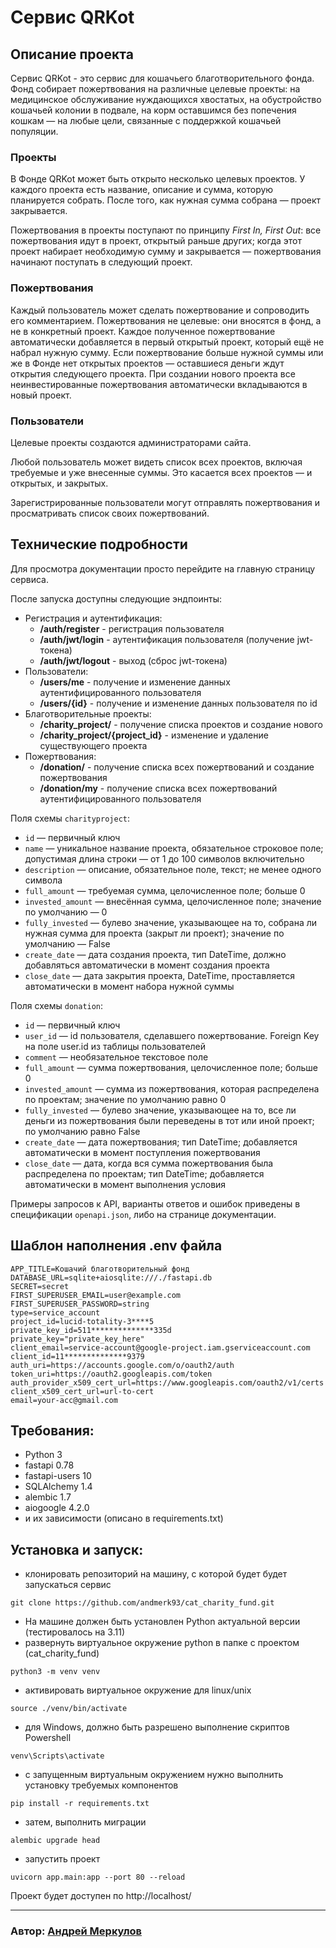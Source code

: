 # Сервис QRKot

## Описание проекта

Сервис QRKot - это сервис для кошачьего благотворительного фонда. Фонд собирает пожертвования на различные целевые проекты: на медицинское обслуживание нуждающихся хвостатых, на обустройство кошачьей колонии в подвале, на корм оставшимся без попечения кошкам — на любые цели, связанные с поддержкой кошачьей популяции.

### Проекты

В Фонде QRKot может быть открыто несколько целевых проектов. У каждого проекта есть название, описание и сумма, которую планируется собрать. После того, как нужная сумма собрана — проект закрывается.

Пожертвования в проекты поступают по принципу *First In, First Out*: все пожертвования идут в проект, открытый раньше других; когда этот проект набирает необходимую сумму и закрывается — пожертвования начинают поступать в следующий проект.


### Пожертвования

Каждый пользователь может сделать пожертвование и сопроводить его комментарием. Пожертвования не целевые: они вносятся в фонд, а не в конкретный проект. Каждое полученное пожертвование автоматически добавляется в первый открытый проект, который ещё не набрал нужную сумму. Если пожертвование больше нужной суммы или же в Фонде нет открытых проектов — оставшиеся деньги ждут открытия следующего проекта. При создании нового проекта все неинвестированные пожертвования автоматически вкладываются в новый проект.


### Пользователи

Целевые проекты создаются администраторами сайта.

Любой пользователь может видеть список всех проектов, включая требуемые и уже внесенные суммы. Это касается всех проектов — и открытых, и закрытых.

Зарегистрированные пользователи могут отправлять пожертвования и просматривать список своих пожертвований.



## Технические подробности

Для просмотра документации просто перейдите на главную страницу сервиса. 

После запуска доступны следующие эндпоинты:
- Регистрация и аутентификация:
    - **/auth/register** - регистрация пользователя
    - **/auth/jwt/login** - аутентификация пользователя (получение jwt-токена)
    - **/auth/jwt/logout** - выход (сброс jwt-токена)
- Пользователи:
    - **/users/me** - получение и изменение данных аутентифицированного пользователя
    - **/users/{id}** - получение и изменение данных пользователя по id
- Благотворительные проекты:
    - **/charity_project/** - получение списка проектов и создание нового
    - **/charity_project/{project_id}** - изменение и удаление существующего проекта
- Пожертвования:
    - **/donation/** - получение списка всех пожертвований и создание пожертвования
    - **/donation/my** - получение списка всех пожертвований аутентифицированного пользователя


Поля схемы `charityproject`:
* `id` — первичный ключ
* `name` — уникальное название проекта, обязательное строковое поле; допустимая длина строки — от 1 до 100 символов включительно
* `description` — описание, обязательное поле, текст; не менее одного символа
* `full_amount` — требуемая сумма, целочисленное поле; больше 0
* `invested_amount` — внесённая сумма, целочисленное поле; значение по умолчанию — 0
* `fully_invested` — булево значение, указывающее на то, собрана ли нужная сумма для проекта (закрыт ли проект); значение по умолчанию — False
* `create_date` — дата создания проекта, тип DateTime, должно добавляться автоматически в момент создания проекта
* `close_date` — дата закрытия проекта, DateTime, проставляется автоматически в момент набора нужной суммы


Поля схемы `donation`:
* `id` — первичный ключ
* `user_id` — id пользователя, сделавшего пожертвование. Foreign Key на поле user.id из таблицы пользователей
* `comment` — необязательное текстовое поле
* `full_amount` — сумма пожертвования, целочисленное поле; больше 0
* `invested_amount` — сумма из пожертвования, которая распределена по проектам; значение по умолчанию равно 0
* `fully_invested` — булево значение, указывающее на то, все ли деньги из пожертвования были переведены в тот или иной проект; по умолчанию равно False
* `create_date` — дата пожертвования; тип DateTime; добавляется автоматически в момент поступления пожертвования
* `close_date` — дата, когда вся сумма пожертвования была распределена по проектам; тип DateTime; добавляется автоматически в момент выполнения условия

Примеры запросов к API, варианты ответов и ошибок приведены в спецификации `openapi.json`, либо на странице документации. 


## Шаблон наполнения .env файла
```
APP_TITLE=Кошачий благотворительный фонд
DATABASE_URL=sqlite+aiosqlite:///./fastapi.db
SECRET=secret
FIRST_SUPERUSER_EMAIL=user@example.com
FIRST_SUPERUSER_PASSWORD=string
type=service_account
project_id=lucid-totality-3****5
private_key_id=511**************335d
private_key="private_key_here"
client_email=service-account@google-project.iam.gserviceaccount.com
client_id=11**************9379
auth_uri=https://accounts.google.com/o/oauth2/auth
token_uri=https://oauth2.googleapis.com/token
auth_provider_x509_cert_url=https://www.googleapis.com/oauth2/v1/certs
client_x509_cert_url=url-to-cert
email=your-acc@gmail.com
```

## Требования:
 - Python 3
 - fastapi 0.78
 - fastapi-users 10
 - SQLAlchemy 1.4
 - alembic 1.7
 - aiogoogle 4.2.0
 - и их зависимости (описано в requirements.txt)
 
## Установка и запуск:
 - клонировать репозиторий на машину, с которой будет будет запускаться сервис 

```
git clone https://github.com/andmerk93/cat_charity_fund.git
```

- На машине должен быть установлен Python актуальной версии (тестировалось на 3.11)
- развернуть виртуальное окружение python в папке с проектом (cat_charity_fund)
```
python3 -m venv venv
```
- активировать виртуальное окружение для linux/unix
 ```
 source ./venv/bin/activate 
 ``` 
- для Windows, должно быть разрешено выполнение скриптов Powershell
 ```
 venv\Scripts\activate
 ``` 

- с запущенным виртуальным окружением нужно выполнить установку требуемых компонентов
```
pip install -r requirements.txt
```

- затем, выполнить миграции
```
alembic upgrade head
```

- запустить проект
```
uvicorn app.main:app --port 80 --reload
```

Проект будет доступен по http://localhost/


---

### Автор: [Андрей Меркулов](https://github.com/andmerk93)